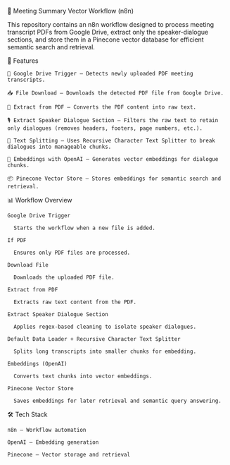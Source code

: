 📑 Meeting Summary Vector Workflow (n8n)

This repository contains an n8n workflow designed to process meeting transcript PDFs from Google Drive, extract only the speaker-dialogue sections, and store them in a Pinecone vector database for efficient semantic search and retrieval.

🚀 Features

    📂 Google Drive Trigger – Detects newly uploaded PDF meeting transcripts.

    📥 File Download – Downloads the detected PDF file from Google Drive.

    📑 Extract from PDF – Converts the PDF content into raw text.

    🎙 Extract Speaker Dialogue Section – Filters the raw text to retain only dialogues (removes headers, footers, page numbers, etc.).

    🧩 Text Splitting – Uses Recursive Character Text Splitter to break dialogues into manageable chunks.

    🧠 Embeddings with OpenAI – Generates vector embeddings for dialogue chunks.

    📦 Pinecone Vector Store – Stores embeddings for semantic search and retrieval.

📊 Workflow Overview

    Google Drive Trigger

      Starts the workflow when a new file is added.

    If PDF

      Ensures only PDF files are processed.

    Download File

      Downloads the uploaded PDF file.

    Extract from PDF

      Extracts raw text content from the PDF.

    Extract Speaker Dialogue Section

      Applies regex-based cleaning to isolate speaker dialogues.

    Default Data Loader + Recursive Character Text Splitter

      Splits long transcripts into smaller chunks for embedding.

    Embeddings (OpenAI)

      Converts text chunks into vector embeddings.

    Pinecone Vector Store

      Saves embeddings for later retrieval and semantic query answering.


🛠 Tech Stack

    n8n – Workflow automation

    OpenAI – Embedding generation

    Pinecone – Vector storage and retrieval
